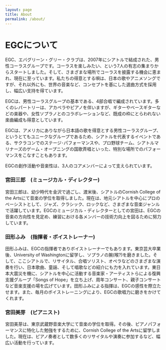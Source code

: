 ```yaml
---
layout: page
title: About
permalink: /about/
---
```


# EGCについて

EGC、エバグリーン・グリー・クラブは、2007年にシアトルで結成された、男性コーラスグループです。コーラスを楽しみたい、という7人の有志の集まりからスタートしました。そして、さまざまな場所でコーラスを披露する機会に恵まれ、現在に至っています。私たちの得意とする唄は、日本の歌やアニメソングですが、それ以外にも、世界の音楽など、コンセプトを基にした選曲方式を採用し、幅広い支持を得ています。

EGCは、男性コーラスグループの基本である、4部合唱で編成されています。多くのレパートリーは、アカペラやピアノを伴いますが、ギターやベースギターなどの楽器や、女性ソプラノとのコラボレーションなど、既成の枠にとらわれない楽曲編成も得意としています。

EGCは、アメリカにありながら日本語の歌を得意とする男性コーラスグループ、というとてもユニークなグループであるため、シアトルを代表するイベントである、サクラコンでのステージ･パフォーマンスや、プロ野球チーム、シアトルマリナーズのゲーム・オープニングの国歌斉唱といった、特別な場所でのパフォーマンスをこなすこともあります。

EGCの創作活動や音楽性は、3人のコアメンバーによって支えられています。

### 宮田三郎　(ミュージカル・ディレクター)
宮田三郎は、幼少時代を金沢で過ごし、渡米後、シアトルのCornish College of the Artsにて音楽の学位を取得しました。現在は、地元シアトルを中心にプロのベーシストとして、ジャズ、クラシック、ロックなど、さまざまな音楽ジャンルで活躍しています。EGCのミュージカル・ディレクターとしての宮田は、EGCの音楽の方向性を見定め、練習における各メンバーの技術力向上を図るために努力しています。

### 田形ふみ　(指揮者・ボイストレーナー)
田形ふみは、EGCの指揮者でありボイストレーナーでもあります。東京芸大卒業後、University of Washingtonに留学し、ソプラノの腕(喉?)を磨きました。そして、ここシアトルで、リサイタル、合唱ソリスト、オペラなどのさまざまな演奏を行い、日本歌曲、童謡、そして唱歌などの紹介にも力を入れています。東日本大震災を機に、シアトルを中心に活動する音楽家・アーティストらによる復興支援グループ「Songs of Hope」を立ち上げ、周年コンサート、親子コンサートなど音楽支援の場を広げています。田形ふみによる指揮は、EGCの感性を際立たせます。また、毎月のボイストレーニングにより、EGCの歌唱力に磨きをかけてくれます。

### 宮田美芽　(ピアニスト)
宮田美芽は、東京武蔵野音楽大学にて音楽の学位を取得。その後、ピアノパフォーマンスに特化した勉強をするために、Cornish College of the Artsに留学しました。現在は、ピアノ奏者として数多くのリサイタルや演奏に参加するなど、幅広い活動を行っています。